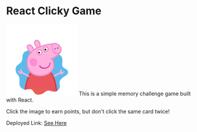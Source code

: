 
# React Clicky Game

![](public/favicone.ico)
This is a simple memory challenge game built with React.

Click the image to earn points, but don't click the same card twice!

Deployed Link: [See Here]()

